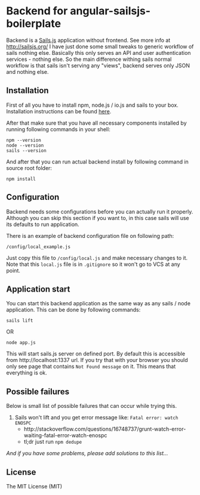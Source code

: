 # Backend for angular-sailsjs-boilerplate

Backend is a [Sails.js](http://sailsjs.org) application without frontend. See more info at http://sailsjs.org/ I have
just done some small tweaks to generic workflow of sails nothing else. Basically this only serves an API and
user authentication services - nothing else. So the main difference withing sails normal workflow is that sails isn't
serving any "views", backend serves only JSON and nothing else.

## Installation
First of all you have to install npm, node.js / io.js and sails to your box. Installation instructions can be
found [here](http://sailsjs.org/get-started).

After that make sure that you have all necessary components installed by running following commands in your shell:

```
npm --version
node --version
sails --version
```

And after that you can run actual backend install by following command in source root folder:

```
npm install
```

## Configuration
Backend needs some configurations before you can actually run it properly. Although you can skip this section if you
want to, in this case sails will use its defaults to run application.

There is an example of backend configuration file on following path:

```
/config/local_example.js
```

Just copy this file to ```/config/local.js``` and make necessary changes to it. Note that this ```local.js``` file is
in ```.gitignore``` so it won't go to VCS at any point.

## Application start
You can start this backend application as the same way as any sails / node application. This can be done by following
commands:

```
sails lift
```
OR
```
node app.js
```

This will start sails.js server on defined port. By default this is accessible from http://localhost:1337 url. If you
try that with your browser you should only see page that contains ```Not Found message``` on it. This means that
everything is ok.

## Possible failures
Below is small list of possible failures that can occur while trying this.

<ol>
    <li>Sails won't lift and you get error message like: <code>Fatal error: watch ENOSPC</code>
        <ul>
            <li>http://stackoverflow.com/questions/16748737/grunt-watch-error-waiting-fatal-error-watch-enospc</li>
            <li>tl;dr just run <code>npm dedupe</code>
        </ul>
    </li>
</ol>

<em>And if _you_ have some problems, please add solutions to this list...</em>

## License
The MIT License (MIT)
